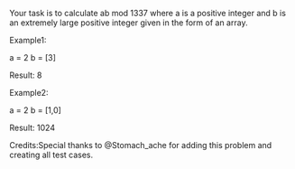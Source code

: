 
Your task is to calculate ab mod 1337 where a is a positive integer and b is an extremely large positive integer given in the form of an array.


Example1:

a = 2
b = [3]

Result: 8



Example2:

a = 2
b = [1,0]

Result: 1024



Credits:Special thanks to @Stomach_ache for adding this problem and creating all test cases.